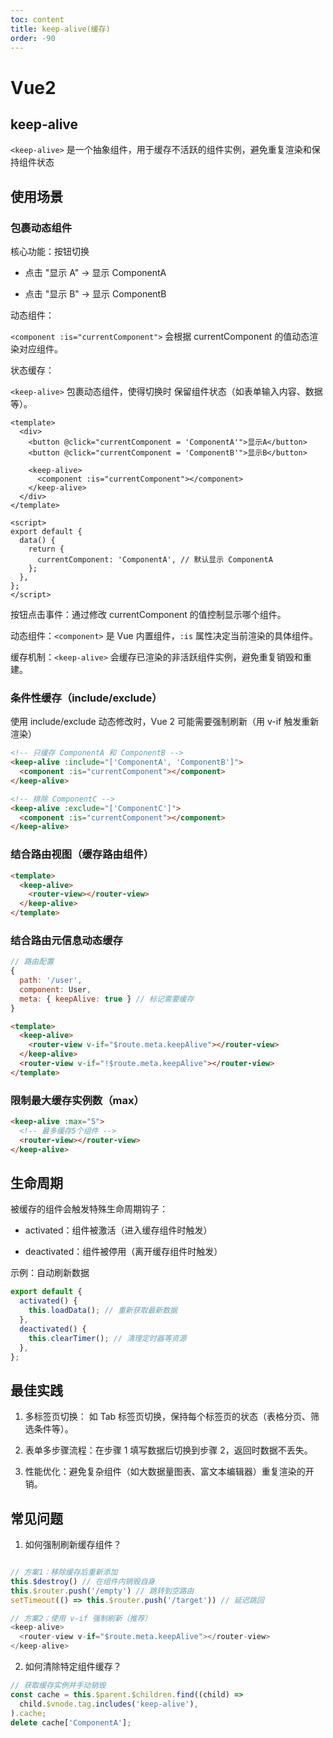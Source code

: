 ```yaml
---
toc: content
title: keep-alive(缓存)
order: -90
---
```


# Vue2

## keep-alive

`<keep-alive>` 是一个抽象组件，用于缓存不活跃的组件实例，避免重复渲染和保持组件状态

## 使用场景

### 包裹动态组件

核心功能：按钮切换

- 点击 "显示 A" → 显示 ComponentA

- 点击 "显示 B" → 显示 ComponentB

动态组件：

`<component :is="currentComponent">` 会根据 currentComponent 的值动态渲染对应组件。

状态缓存：

`<keep-alive>` 包裹动态组件，使得切换时 保留组件状态（如表单输入内容、数据等）。

```vue
<template>
  <div>
    <button @click="currentComponent = 'ComponentA'">显示A</button>
    <button @click="currentComponent = 'ComponentB'">显示B</button>

    <keep-alive>
      <component :is="currentComponent"></component>
    </keep-alive>
  </div>
</template>

<script>
export default {
  data() {
    return {
      currentComponent: 'ComponentA', // 默认显示 ComponentA
    };
  },
};
</script>
```

按钮点击事件：通过修改 currentComponent 的值控制显示哪个组件。

动态组件：`<component>` 是 Vue 内置组件，`:is` 属性决定当前渲染的具体组件。

缓存机制：`<keep-alive>` 会缓存已渲染的非活跃组件实例，避免重复销毁和重建。

### 条件性缓存（include/exclude）

使用 include/exclude 动态修改时，Vue 2 可能需要强制刷新（用 v-if 触发重新渲染）

```html
<!-- 只缓存 ComponentA 和 ComponentB -->
<keep-alive :include="['ComponentA', 'ComponentB']">
  <component :is="currentComponent"></component>
</keep-alive>

<!-- 排除 ComponentC -->
<keep-alive :exclude="['ComponentC']">
  <component :is="currentComponent"></component>
</keep-alive>
```

### 结合路由视图（缓存路由组件）

```html
<template>
  <keep-alive>
    <router-view></router-view>
  </keep-alive>
</template>
```

### 结合路由元信息动态缓存

```js
// 路由配置
{
  path: '/user',
  component: User,
  meta: { keepAlive: true } // 标记需要缓存
}
```

```html
<template>
  <keep-alive>
    <router-view v-if="$route.meta.keepAlive"></router-view>
  </keep-alive>
  <router-view v-if="!$route.meta.keepAlive"></router-view>
</template>
```

### 限制最大缓存实例数（max）

```html
<keep-alive :max="5">
  <!-- 最多缓存5个组件 -->
  <router-view></router-view>
</keep-alive>
```

## 生命周期

被缓存的组件会触发特殊生命周期钩子：

- activated：组件被激活（进入缓存组件时触发）

- deactivated：组件被停用（离开缓存组件时触发）

示例：自动刷新数据

```javascript
export default {
  activated() {
    this.loadData(); // 重新获取最新数据
  },
  deactivated() {
    this.clearTimer(); // 清理定时器等资源
  },
};
```

## 最佳实践

1. 多标签页切换： 如 Tab 标签页切换，保持每个标签页的状态（表格分页、筛选条件等）。

2. 表单多步骤流程：在步骤 1 填写数据后切换到步骤 2，返回时数据不丢失。

3. 性能优化：避免复杂组件（如大数据量图表、富文本编辑器）重复渲染的开销。

## 常见问题

1. 如何强制刷新缓存组件？

```javascript

// 方案1：移除缓存后重新添加
this.$destroy() // 在组件内销毁自身
this.$router.push('/empty') // 跳转到空路由
setTimeout(() => this.$router.push('/target')) // 延迟跳回

// 方案2：使用 v-if 强制刷新（推荐）
<keep-alive>
  <router-view v-if="$route.meta.keepAlive"></router-view>
</keep-alive>

```

2. 如何清除特定组件缓存？

```javascript
// 获取缓存实例并手动销毁
const cache = this.$parent.$children.find((child) =>
  child.$vnode.tag.includes('keep-alive'),
).cache;
delete cache['ComponentA'];
```

<BackTop></BackTop>